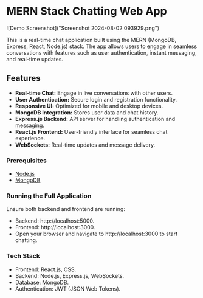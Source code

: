 # MERN Stack Chatting Web App

![Demo Screenshot]("Screenshot 2024-08-02 093929.png")

This is a real-time chat application built using the MERN (MongoDB, Express, React, Node.js) stack. The app allows users to engage in seamless conversations with features such as user authentication, instant messaging, and real-time updates.

## Features

- **Real-time Chat:** Engage in live conversations with other users.
- **User Authentication:** Secure login and registration functionality.
- **Responsive UI:** Optimized for mobile and desktop devices.
- **MongoDB Integration:** Stores user data and chat history.
- **Express.js Backend:** API server for handling authentication and messaging.
- **React.js Frontend:** User-friendly interface for seamless chat experience.
- **WebSockets:** Real-time updates and message delivery.

### Prerequisites

- [Node.js](https://nodejs.org/)
- [MongoDB](https://www.mongodb.com/)
### Running the Full Application
Ensure both backend and frontend are running:

- Backend: http://localhost:5000.
- Frontend: http://localhost:3000.
- Open your browser and navigate to http://localhost:3000 to start chatting.

### Tech Stack

- Frontend: React.js, CSS.
- Backend: Node.js, Express.js, WebSockets.
- Database: MongoDB.
- Authentication: JWT (JSON Web Tokens).

